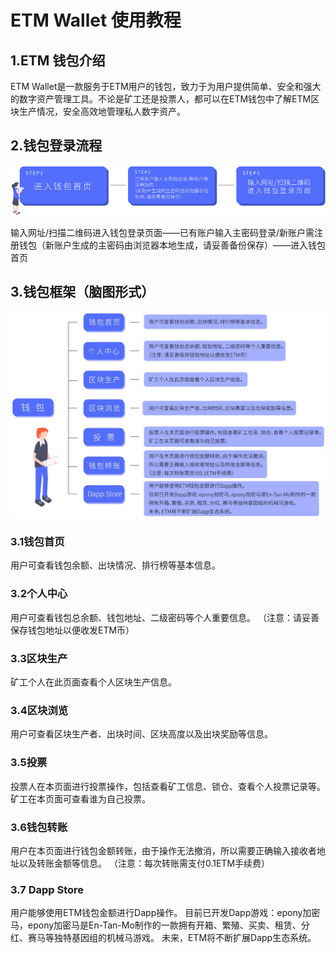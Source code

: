 # ETM Wallet 使用教程

## 1.ETM 钱包介绍

ETM Wallet是一款服务于ETM用户的钱包，致力于为用户提供简单、安全和强大的数字资产管理工具。不论是矿工还是投票人，都可以在ETM钱包中了解ETM区块生产情况，安全高效地管理私人数字资产。

## 2.钱包登录流程

<img src="/images/intro/register01.jpg">

输入网址/扫描二维码进入钱包登录页面——已有账户输入主密码登录/新账户需注册钱包（新账户生成的主密码由浏览器本地生成，请妥善备份保存）——进入钱包首页

## 3.钱包框架（脑图形式）

<img src="/images/intro/register02.jpg">

### 3.1钱包首页

用户可查看钱包余额、出块情况、排行榜等基本信息。

### 3.2个人中心
用户可查看钱包总余额、钱包地址、二级密码等个人重要信息。
（注意：请妥善保存钱包地址以便收发ETM币）

### 3.3区块生产
矿工个人在此页面查看个人区块生产信息。

### 3.4区块浏览
用户可查看区块生产者、出块时间、区块高度以及出块奖励等信息。

### 3.5投票
投票人在本页面进行投票操作，包括查看矿工信息、锁仓、查看个人投票记录等。
矿工在本页面可查看谁为自己投票。

### 3.6钱包转账
用户在本页面进行钱包金额转账，由于操作无法撤消，所以需要正确输入接收者地址以及转账金额等信息。
（注意：每次转账需支付0.1ETM手续费）

### 3.7 Dapp Store
用户能够使用ETM钱包金额进行Dapp操作。
目前已开发Dapp游戏：epony加密马，epony加密马是En-Tan-Mo制作的一款拥有开箱、繁殖、买卖、租赁、分红、赛马等独特基因组的机械马游戏。
未来，ETM将不断扩展Dapp生态系统。
